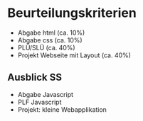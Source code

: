 # Beurteilungskriterien

- Abgabe html (ca. 10%)
- Abgabe css (ca. 10%)
- PLÜ/SLÜ (ca. 40%)
- Projekt Webseite mit Layout (ca. 40%)

## Ausblick SS

- Abgabe Javascript
- PLF Javascript
- Projekt: kleine Webapplikation
